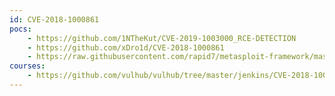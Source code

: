 ```yaml
---
id: CVE-2018-1000861
pocs:
    - https://github.com/1NTheKut/CVE-2019-1003000_RCE-DETECTION
    - https://github.com/xDro1d/CVE-2018-1000861
    - https://raw.githubusercontent.com/rapid7/metasploit-framework/master/modules/exploits/multi/http/jenkins_metaprogramming.rb
courses:
    - https://github.com/vulhub/vulhub/tree/master/jenkins/CVE-2018-1000861
---
```


